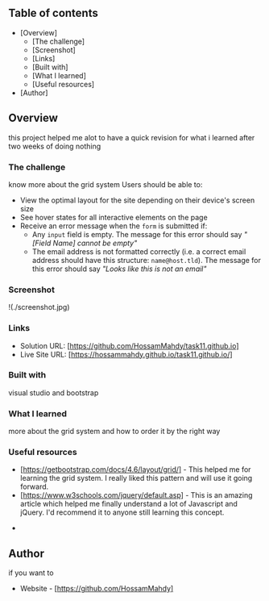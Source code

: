
## Table of contents

- [Overview]
  - [The challenge]
  - [Screenshot]
  - [Links]
  - [Built with]
  - [What I learned]
  - [Useful resources]
- [Author]


## Overview
this project helped me alot to have a quick revision for what i learned after two weeks of doing nothing
### The challenge
know more about the grid system
Users should be able to:

- View the optimal layout for the site depending on their device's screen size
- See hover states for all interactive elements on the page
- Receive an error message when the `form` is submitted if:
  - Any `input` field is empty. The message for this error should say *"[Field Name] cannot be empty"*
  - The email address is not formatted correctly (i.e. a correct email address should have this structure: `name@host.tld`). The message for this error should say *"Looks like this is not an email"*

### Screenshot

!(./screenshot.jpg)

### Links

- Solution URL: [https://github.com/HossamMahdy/task11.github.io]
- Live Site URL: [https://hossammahdy.github.io/task11.github.io/]


### Built with
visual studio and bootstrap 

### What I learned

more about the grid system and how to order it by the right way

### Useful resources

- [https://getbootstrap.com/docs/4.6/layout/grid/] - This helped me for learning the grid system. I really liked this pattern and will use it going forward.
- [https://www.w3schools.com/jquery/default.asp] - This is an amazing article which helped me finally understand a lot of Javascript and jQuery. I'd recommend it to anyone still learning this concept.
*

## Author
if you want to 
- Website - [https://github.com/HossamMahdy]

